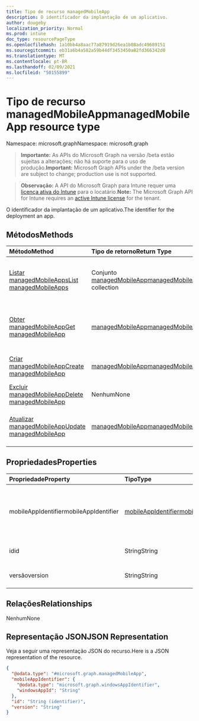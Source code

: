 ```yaml
---
title: Tipo de recurso managedMobileApp
description: O identificador da implantação de um aplicativo.
author: dougeby
localization_priority: Normal
ms.prod: intune
doc_type: resourcePageType
ms.openlocfilehash: 1a10bb4a8aac77a87919d26ea1b08adc49689151
ms.sourcegitcommit: eb31a6b4a582a59b44df3453450a82fd366342d0
ms.translationtype: MT
ms.contentlocale: pt-BR
ms.lasthandoff: 02/09/2021
ms.locfileid: "50155899"
---
```

# <a name="managedmobileapp-resource-type"></a><span data-ttu-id="75e22-103">Tipo de recurso managedMobileApp</span><span class="sxs-lookup"><span data-stu-id="75e22-103">managedMobileApp resource type</span></span>

<span data-ttu-id="75e22-104">Namespace: microsoft.graph</span><span class="sxs-lookup"><span data-stu-id="75e22-104">Namespace: microsoft.graph</span></span>

> <span data-ttu-id="75e22-105">**Importante:** As APIs do Microsoft Graph na versão /beta estão sujeitas a alterações; não há suporte para o uso de produção.</span><span class="sxs-lookup"><span data-stu-id="75e22-105">**Important:** Microsoft Graph APIs under the /beta version are subject to change; production use is not supported.</span></span>

> <span data-ttu-id="75e22-106">**Observação:** A API do Microsoft Graph para Intune requer uma [licença ativa do Intune](https://go.microsoft.com/fwlink/?linkid=839381) para o locatário.</span><span class="sxs-lookup"><span data-stu-id="75e22-106">**Note:** The Microsoft Graph API for Intune requires an [active Intune license](https://go.microsoft.com/fwlink/?linkid=839381) for the tenant.</span></span>

<span data-ttu-id="75e22-107">O identificador da implantação de um aplicativo.</span><span class="sxs-lookup"><span data-stu-id="75e22-107">The identifier for the deployment an app.</span></span>

## <a name="methods"></a><span data-ttu-id="75e22-108">Métodos</span><span class="sxs-lookup"><span data-stu-id="75e22-108">Methods</span></span>
|<span data-ttu-id="75e22-109">Método</span><span class="sxs-lookup"><span data-stu-id="75e22-109">Method</span></span>|<span data-ttu-id="75e22-110">Tipo de retorno</span><span class="sxs-lookup"><span data-stu-id="75e22-110">Return Type</span></span>|<span data-ttu-id="75e22-111">Descrição</span><span class="sxs-lookup"><span data-stu-id="75e22-111">Description</span></span>|
|:---|:---|:---|
|[<span data-ttu-id="75e22-112">Listar managedMobileApps</span><span class="sxs-lookup"><span data-stu-id="75e22-112">List managedMobileApps</span></span>](../api/intune-mam-managedmobileapp-list.md)|<span data-ttu-id="75e22-113">Conjunto [managedMobileApp](../resources/intune-mam-managedmobileapp.md)</span><span class="sxs-lookup"><span data-stu-id="75e22-113">[managedMobileApp](../resources/intune-mam-managedmobileapp.md) collection</span></span>|<span data-ttu-id="75e22-114">Listar propriedades e relações de objetos de [managedMobileApp](../resources/intune-mam-managedmobileapp.md).</span><span class="sxs-lookup"><span data-stu-id="75e22-114">List properties and relationships of the [managedMobileApp](../resources/intune-mam-managedmobileapp.md) objects.</span></span>|
|[<span data-ttu-id="75e22-115">Obter managedMobileApp</span><span class="sxs-lookup"><span data-stu-id="75e22-115">Get managedMobileApp</span></span>](../api/intune-mam-managedmobileapp-get.md)|[<span data-ttu-id="75e22-116">managedMobileApp</span><span class="sxs-lookup"><span data-stu-id="75e22-116">managedMobileApp</span></span>](../resources/intune-mam-managedmobileapp.md)|<span data-ttu-id="75e22-117">Ler propriedades e relações de objetos de [managedMobileApp](../resources/intune-mam-managedmobileapp.md).</span><span class="sxs-lookup"><span data-stu-id="75e22-117">Read properties and relationships of the [managedMobileApp](../resources/intune-mam-managedmobileapp.md) object.</span></span>|
|[<span data-ttu-id="75e22-118">Criar managedMobileApp</span><span class="sxs-lookup"><span data-stu-id="75e22-118">Create managedMobileApp</span></span>](../api/intune-mam-managedmobileapp-create.md)|[<span data-ttu-id="75e22-119">managedMobileApp</span><span class="sxs-lookup"><span data-stu-id="75e22-119">managedMobileApp</span></span>](../resources/intune-mam-managedmobileapp.md)|<span data-ttu-id="75e22-120">Criar um novo objeto de[managedMobileApp](../resources/intune-mam-managedmobileapp.md).</span><span class="sxs-lookup"><span data-stu-id="75e22-120">Create a new [managedMobileApp](../resources/intune-mam-managedmobileapp.md) object.</span></span>|
|[<span data-ttu-id="75e22-121">Excluir managedMobileApp</span><span class="sxs-lookup"><span data-stu-id="75e22-121">Delete managedMobileApp</span></span>](../api/intune-mam-managedmobileapp-delete.md)|<span data-ttu-id="75e22-122">Nenhum</span><span class="sxs-lookup"><span data-stu-id="75e22-122">None</span></span>|<span data-ttu-id="75e22-123">Excluir [managedMobileApp](../resources/intune-mam-managedmobileapp.md).</span><span class="sxs-lookup"><span data-stu-id="75e22-123">Deletes a [managedMobileApp](../resources/intune-mam-managedmobileapp.md).</span></span>|
|[<span data-ttu-id="75e22-124">Atualizar managedMobileApp</span><span class="sxs-lookup"><span data-stu-id="75e22-124">Update managedMobileApp</span></span>](../api/intune-mam-managedmobileapp-update.md)|[<span data-ttu-id="75e22-125">managedMobileApp</span><span class="sxs-lookup"><span data-stu-id="75e22-125">managedMobileApp</span></span>](../resources/intune-mam-managedmobileapp.md)|<span data-ttu-id="75e22-126">Atualizar as propriedades de um objeto de [managedMobileApp](../resources/intune-mam-managedmobileapp.md).</span><span class="sxs-lookup"><span data-stu-id="75e22-126">Update the properties of a [managedMobileApp](../resources/intune-mam-managedmobileapp.md) object.</span></span>|

## <a name="properties"></a><span data-ttu-id="75e22-127">Propriedades</span><span class="sxs-lookup"><span data-stu-id="75e22-127">Properties</span></span>
|<span data-ttu-id="75e22-128">Propriedade</span><span class="sxs-lookup"><span data-stu-id="75e22-128">Property</span></span>|<span data-ttu-id="75e22-129">Tipo</span><span class="sxs-lookup"><span data-stu-id="75e22-129">Type</span></span>|<span data-ttu-id="75e22-130">Descrição</span><span class="sxs-lookup"><span data-stu-id="75e22-130">Description</span></span>|
|:---|:---|:---|
|<span data-ttu-id="75e22-131">mobileAppIdentifier</span><span class="sxs-lookup"><span data-stu-id="75e22-131">mobileAppIdentifier</span></span>|[<span data-ttu-id="75e22-132">mobileAppIdentifier</span><span class="sxs-lookup"><span data-stu-id="75e22-132">mobileAppIdentifier</span></span>](../resources/intune-mam-mobileappidentifier.md)|<span data-ttu-id="75e22-133">O identificador de um aplicativo com seu tipo de sistema operacional.</span><span class="sxs-lookup"><span data-stu-id="75e22-133">The identifier for an app with it's operating system type.</span></span>|
|<span data-ttu-id="75e22-134">id</span><span class="sxs-lookup"><span data-stu-id="75e22-134">id</span></span>|<span data-ttu-id="75e22-135">String</span><span class="sxs-lookup"><span data-stu-id="75e22-135">String</span></span>|<span data-ttu-id="75e22-136">Chave da entidade.</span><span class="sxs-lookup"><span data-stu-id="75e22-136">Key of the entity.</span></span>|
|<span data-ttu-id="75e22-137">versão</span><span class="sxs-lookup"><span data-stu-id="75e22-137">version</span></span>|<span data-ttu-id="75e22-138">String</span><span class="sxs-lookup"><span data-stu-id="75e22-138">String</span></span>|<span data-ttu-id="75e22-139">Versão da entidade.</span><span class="sxs-lookup"><span data-stu-id="75e22-139">Version of the entity.</span></span>|

## <a name="relationships"></a><span data-ttu-id="75e22-140">Relações</span><span class="sxs-lookup"><span data-stu-id="75e22-140">Relationships</span></span>
<span data-ttu-id="75e22-141">Nenhum</span><span class="sxs-lookup"><span data-stu-id="75e22-141">None</span></span>

## <a name="json-representation"></a><span data-ttu-id="75e22-142">Representação JSON</span><span class="sxs-lookup"><span data-stu-id="75e22-142">JSON Representation</span></span>
<span data-ttu-id="75e22-143">Veja a seguir uma representação JSON do recurso.</span><span class="sxs-lookup"><span data-stu-id="75e22-143">Here is a JSON representation of the resource.</span></span>
<!-- {
  "blockType": "resource",
  "keyProperty": "id",
  "@odata.type": "microsoft.graph.managedMobileApp"
}
-->
``` json
{
  "@odata.type": "#microsoft.graph.managedMobileApp",
  "mobileAppIdentifier": {
    "@odata.type": "microsoft.graph.windowsAppIdentifier",
    "windowsAppId": "String"
  },
  "id": "String (identifier)",
  "version": "String"
}
```




